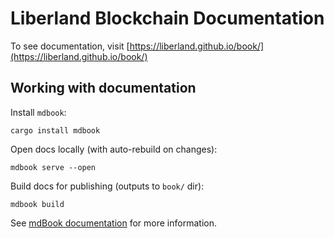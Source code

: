 # Liberland Blockchain Documentation

To see documentation, visit [https://liberland.github.io/book/](https://liberland.github.io/book/)

## Working with documentation

Install `mdbook`:
```
cargo install mdbook
```

Open docs locally (with auto-rebuild on changes):
```
mdbook serve --open
```

Build docs for publishing (outputs to `book/` dir):
```
mdbook build
```

See [mdBook documentation](https://rust-lang.github.io/mdBook/guide/creating.html) for more information.
